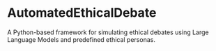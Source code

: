 # AutomatedEthicalDebate
A Python-based framework for simulating ethical debates using Large Language Models and predefined ethical personas.
